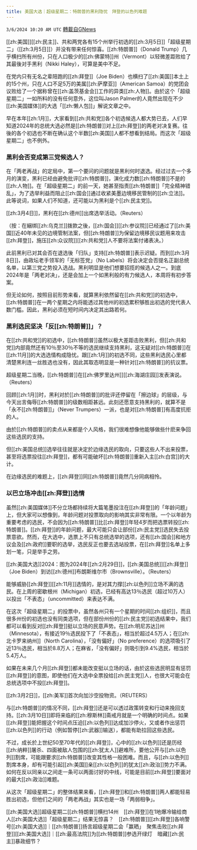 ```yaml
---
title: 美国大选｜超级星期二：特朗普的黑利隐忧　拜登的以色列难题
---
```

`3/6/2024 10:20 AM UTC` [轉載自GNews](https://gnews.org/articles/2370302)

[[zh:美国]][[zh:民主]]、共和两党各有15个州举行初选的[[zh:3月5日]]「超级星期二」（[[zh:3月5日]]）并没有带来任何惊喜。[[zh:特朗普]]（Donald Trump）几乎横扫所有州份，只在人口极少的[[zh:佛蒙特]]州（Vermont）以轻微差距败给了其最後对手黑利（Nikki Haley），可算是美中不足。

在党内只有无名之辈陪跑的[[zh:拜登]]（Joe Biden）也横扫了[[zh:美国]]本土上的15个州，只在人口不足5万的美属[[zh:萨摩亚]]（American Samoa）的党团会议败给了一个据称曾在[[zh:盖茨基金会]]工作的异类[[zh:人物]]。由於这个「超级星期二」一如所料的没有任何意外，这位叫Jason Palmer的人竟然出现在不少[[zh:美国媒体]]的大选「[[zh:懒人包]]」解说文章之中。

早在本年[[zh:1月]]，大家看到[[zh:共和党]]各个初选候选人都大势已去，人们早知道2024年的总统大选必然是[[zh:特朗普]]对上[[zh:拜登]]的两老对决复赛。往後的各个初选也不断在确认这个半数[[zh:美国]]人都不想看到结局。而这次「超级星期二」也不例外。

### 黑利会否变成第三党候选人？

在「两老再战」的定局中，第一个要问的问题就是黑利何时退选。经过过去一个多月的演变，黑利已经由避免批评[[zh:特朗普]]，演化成力数[[zh:特朗普]]不是的[[zh:人物]]。在「超级星期二」的前一天，她甚至指责[[zh:特朗普]]「完全精神错乱」，为了选举利益而阻止[[zh:国会]]通过收紧美墨边境移民管制的[[zh:立法]]。此等说词，如果人们不知道，还可能以为黑利是个[[zh:民主党]]。

[[zh:3月4日]]，黑利在[[zh:德州]]出席选举活动。（Reuters）

（按：在綑绑[[zh:乌克兰]]拨款之後，[[zh:国会]][[zh:参议院]]已经通过了[[zh:美国]]近40年未见的边境管制法案，但[[zh:特朗普]]为保留边境移民议题用来攻击[[zh:拜登]]，施压[[zh:众议院]][[zh:共和党]]人不要将法案付诸表决。）

此前黑利已对其会否在退选後「归队」支持[[zh:特朗普]]表示迟疑。而到[[zh:3月8日]]，由政坛老手领军的「无标签党」（No Labels）将会决定会否提名正副总统名单，以第三党之势投入选战。黑利明显是他们想要招揽的候选人之一。到底2024年是「两老对决」，还是会加上一个如黑利般的有力候选人，本周将有初步答案。

但无论如何，按照目前形势来看，就算黑利依然留在[[zh:共和党]]的初选中，[[zh:特朗普]]在一两个星期之内将能透过其他州的初选累积够胜出初选的党代表人数门槛。因此，黑利必须在短时间内决定其出路若何。

### 黑利选民坚决「反[[zh:特朗普]]」？

在[[zh:共和党]]的初选中，[[zh:特朗普]]虽然以极大差距击败黑利，但[[zh:共和党]]内部竟然还有10％至30％不等的选民继续支持黑利，这无疑对[[zh:特朗普]]在[[zh:11月]]的大选选情构成隐忧。跟[[zh:1月]]的初选不同，这些黑利选民心里都清楚黑利连一丝胜选也没有，因此其取态明显是一种针对[[zh:特朗普]]的抗议票。

超级星期二当晚，[[zh:特朗普]]在[[zh:佛罗里达州]][[zh:海湖庄园]]发表演说。（Reuters）

回顾[[zh:1月]]时，黑利对於[[zh:特朗普]]的批评还停留在「擦边球」的层级，与今天出言侮辱[[zh:特朗普]]的级数相距甚远。此刻还愿意支持黑利的，就算不是「永不[[zh:特朗普]]」（Never Trumpers）一派，也是对[[zh:特朗普]]有高度抗拒的人。

由於[[zh:特朗普]]的卖点从来都是个人风格，我们很难想像他能够做些什麽来争回这些选民的支持。

但[[zh:美国总统]]选举往往就是决定於边缘选民的取向，只要这些人不出来投票，甚至将选票投往[[zh:拜登]]，都有可能破坏[[zh:特朗普]]重新入主[[zh:白宫]]的大计。

在边缘选民的难题上，[[zh:拜登]]同[[zh:特朗普]]竟然几分同病相怜。

### **以巴立场冲击[[zh:拜登]]选情**

虽然[[zh:美国媒体]]不分立场都持续将大篇笔墨投注在[[zh:拜登]]的「年龄问题」上，但大家可以想像到，年龄问题对投票取向的影响其实非常有限。一个以年龄为重要考虑的选民，不会因为[[zh:特朗普]]比[[zh:拜登]]年轻4岁而把选票转投[[zh:特朗普]]。[[zh:拜登]]的年龄问题，最大可能只会让部份[[zh:民主党]]选民失去投票意欲。然而，在大选中，选票上不只有总统选举的选项，还有[[zh:国会]]和地方议会及[[zh:政府]]要职的选举，选民反正也要去选站投票，在[[zh:拜登]]名单上多划一笔，只是举手之劳。

[[zh:美国大选]]2024：图为2024年[[zh:2月29日]]，[[zh:美国总统]][[zh:拜登]]（Joe Biden）到访[[zh:德州]]布朗斯维尔市（Brownsville）。（Reuters）

能够威胁[[zh:拜登]][[zh:11月]]选情的，是对其力撑[[zh:以色列]]立场不满的选民。在上周的密歇根州（Michigan）初选，已经有高达13％选民（超过10万人）以投出「不表态」（uncommitted）来表达不满。

在这次「超级星期二」的投票中，虽然各州只有一个星期的时间[[zh:组织]]，而且很多州份的初选也没有同类选项，但在部份州份的[[zh:民主党]]初选结果中，我们都可以看到反对[[zh:拜登]]挺以立场的民意声势。在[[zh:明尼苏达]]州（Minnesota），有接近19％选民投下了「不表态」，相当於超过4.5万人；在[[zh:北卡罗来纳州]]（North Carolina），「没有偏好」（No preference）的选项吸引了近13％选民，相当於8.8万人；在麻省，「没有偏好」则吸引到9.4%选民，相当於5.4万人。

如果在未来几个月[[zh:拜登]]都未能改变挺以立场的话，由於这些选民明显有惩罚[[zh:拜登]]的意图，即使他们在大选中全票投给[[zh:民主党]]人，也很大可能会在总统选项中不投[[zh:拜登]]。

[[zh:3月2日]]，[[zh:美军]]首次向加沙空投物资。（REUTERS）

与[[zh:特朗普]]的情况不同，[[zh:拜登]]还是可以透过政策转变和行动来挽回支持。[[zh:3月10日]]即将来临的[[zh:穆斯林]]斋戒月就是一个明确的时间点。如果[[zh:拜登]]能把握这个时间点压迫[[zh:以色列]]达成加沙停火，又或者作出惩罚[[zh:以色列]]的行动（例如暂停[[zh:武器]]输送），都能有助拉回这些选民。

不过，成长於上世纪50至70年代的[[zh:拜登]]，心中的[[zh:以色列]]还是历经[[zh:纳粹]]屠杀、四面被敌人包围的[[zh:犹太人]]避难所，要他公开与[[zh:以色列]]割席，可能跟要求[[zh:特朗普]]改变其性格一般困难。而且，与[[zh:以色列]]割席本身，却有可能引起[[zh:美国]]亲[[zh:以色列]]的犹太[[zh:政治]]势力不满。如何在反以同亲以之间走一条可以两面讨好的中线，可能是目前[[zh:拜登]]要面对的最大[[zh:政治]]难题。

从这次「超级星期二」的整体结果来看，[[zh:拜登]]和[[zh:特朗普]]两人都能轻易胜出初选，但他们之间的「两老再战」其实也是一场「两弱相争」。

[[zh:美国大选]]超级星期二[[zh:特朗普]]横扫14州　[[zh:拜登]]在1地爆冷输给商人[[zh:美国大选]]「超级星期二」结果无惊喜？　[[zh:特朗普]][[zh:拜登]]各响警号[[zh:美国大选]]｜[[zh:特朗普]]扬言超级星期二会「赢晒」　聚焦击败[[zh:拜登]][[zh:美国大选]]｜[[zh:最高法院]]为[[zh:特朗普]]参选开绿灯　暗藏[[zh:民主]]暴政细节？
